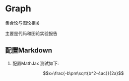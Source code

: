 <script type="text/javascript"
           src="http://cdn.mathjax.org/mathjax/latest/MathJax.js?config=TeX-AMS-MML_HTMLorMML">
         </script>
# Graph
集合论与图论相关

主要是代码和图论实验报告

## 配置Markdown
1. 配置MathJax
测试如下:

$$x=\frac{-b\pm\sqrt{b^2-4ac}}{2a}$$

